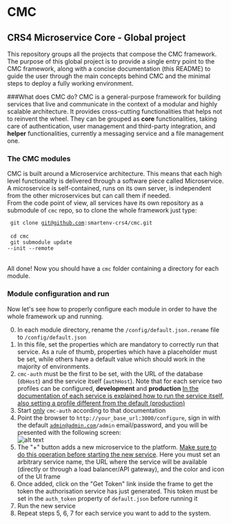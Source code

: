 # CMC
## CRS4 Microservice Core - Global project
This repository groups all the projects that compose the CMC framework.
The purpose of this global project is to provide a single entry point to the CMC framework, 
along with a concise documentation (this README) to guide the user through the main concepts behind CMC
and the minimal steps to deploy a fully working environment.

###What does CMC do?
CMC is a general-purpose framework for building services 
that live and communicate in the context of a modular and highly scalable architecture.
It provides cross-cutting functionalities that helps not to reinvent the wheel.
They can be grouped as <b>core</b> functionalities, taking care of authentication, user management and 
third-party integration, and <b>helper</b> functionalities, currently a messaging service and a file management one.

### The CMC modules
CMC is built around a Microservice architecture. This means that each high level functionality is delivered
through a software piece called Microservice. A microservice is self-contained, runs on its own server, 
is independent from the other microservices but can call them if needed.<br>
From the code point of view, all services have its own repository as a submodule of <code>cmc</code> repo, 
so to clone the whole framework just type:

<code> git clone git@github.com:smartenv-crs4/cmc.git </code> <br>
<code> cd cmc </code> <br>
<code> git submodule update --init --remote </code> <br><br>

All done! Now you should have a <code>cmc</code> folder containing a directory for each module.

### Module configuration and run
Now let's see how to properly configure each module in order to have the whole framework up and running.

0. In each module directory, rename the <code>/config/default.json.rename</code> file to <code>/config/default.json</code>
0. In this file, set the properties which are mandatory to correctly run that service.
As a rule of thumb, properties which have a placeholder must be set, while others have a default value which should
work in the majority of environments. <br>
0. <code>cmc-auth</code> must be the first to be set, with the URL of the database (<code>dbHost</code>) and the service itself (<code>authHost</code>).
Note that for each service two profiles can be configured, <b>development</b> and <b>production</b>
<u>In the documentation of each service is explained how to run the service itself, also setting a profile different from the default (production)</u>
0. Start <u>only</u> <code>cmc-auth</code> according to that documentation
0. Point the browser to <code>http://your_base_url:3000/configure</code>,
sign in with the default <code>admin@admin.com/admin</code> email/password, and you will be presented with the following screen:<br>
![alt text](https://drive.google.com/open?id=14cyOz0SBNm6DpuHI1J0ZI3HIShg-CUW4 "Auth MS configuration panel")
0. The "+" button adds a new microservice to the platform. <u>Make sure to do this operation before starting the new service</u>.
Here you must set an arbitrary service name, the URL where the service will be available (directly or through a load balancer/API gateway), and the color and icon of the UI frame
0. Once added, click on the "Get Token" link inside the frame to get the token the authorisation service has just generated.
This token must be set in the <code>auth_token</code> property of <code>default.json</code> before running it
0. Run the new service
0. Repeat steps 5, 6, 7 for each service you want to add to the system.